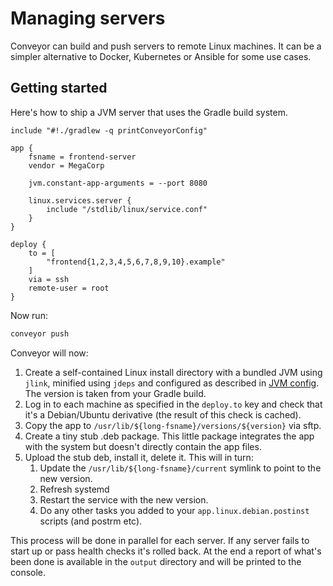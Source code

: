 # Managing servers

Conveyor can build and push servers to remote Linux machines. It can be a simpler alternative to Docker, Kubernetes or Ansible for some use cases.

## Getting started

Here's how to ship a JVM server that uses the Gradle build system.

```
include "#!./gradlew -q printConveyorConfig"

app {
    fsname = frontend-server
    vendor = MegaCorp

    jvm.constant-app-arguments = --port 8080
        
    linux.services.server {
        include "/stdlib/linux/service.conf"
    }
}

deploy {
    to = [ 
        "frontend{1,2,3,4,5,6,7,8,9,10}.example"
    ]
    via = ssh
    remote-user = root
}
```

Now run:

```bash
conveyor push
```

Conveyor will now:

1. Create a self-contained Linux install directory with a bundled JVM using `jlink`, minified using `jdeps` and configured as described in [JVM config](../configs/jvm.md). The version is taken from your Gradle build.
2. Log in to each machine as specified in the `deploy.to` key and check that it's a Debian/Ubuntu derivative (the result of this check is cached).
3. Copy the app to `/usr/lib/${long-fsname}/versions/${version}` via sftp.
4. Create a tiny stub .deb package. This little package integrates the app with the system but doesn't directly contain the app files.
5. Upload the stub deb, install it, delete it. This will in turn:
   1. Update the `/usr/lib/${long-fsname}/current` symlink to point to the new version.
   2. Refresh systemd
   3. Restart the service with the new version.
   4. Do any other tasks you added to your `app.linux.debian.postinst` scripts (and postrm etc).

This process will be done in parallel for each server. If any server fails to start up or pass health checks it's rolled back. At the end
a report of what's been done is available in the `output` directory and will be printed to the console.
